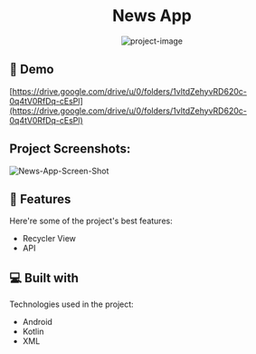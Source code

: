 <h1 align="center" id="title">News App</h1>

<p align="center"><img src="https://socialify.git.ci/THESHIVV/NEWSAPP/image?description=1&amp;descriptionEditable=Android%20News%20App&amp;font=Raleway&amp;language=1&amp;name=1&amp;owner=1&amp;pattern=Circuit%20Board&amp;theme=Dark" alt="project-image"></p>

<h2>🚀 Demo</h2>

[https://drive.google.com/drive/u/0/folders/1vltdZehyvRD620c-0q4tV0RfDq-cEsPl](https://drive.google.com/drive/u/0/folders/1vltdZehyvRD620c-0q4tV0RfDq-cEsPl)

<h2>Project Screenshots:</h2>


<img src="https://i.ibb.co/0Z4Khnr/News-App-Screen-Shot.jpg" alt="News-App-Screen-Shot" border="0">

  

  
  
<h2>🧐 Features</h2>

Here're some of the project's best features:

*   Recycler View
*   API

  
  
<h2>💻 Built with</h2>

Technologies used in the project:

*   Android
*   Kotlin
*   XML
